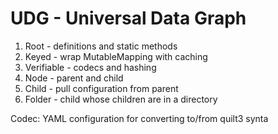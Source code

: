 # UDG - Universal Data Graph

1. Root - definitions and static methods
2. Keyed - wrap MutableMapping with caching
3. Verifiable - codecs and hashing
4. Node - parent and child
5. Child - pull configuration from parent
6. Folder - child whose children are in a directory

Codec: YAML configuration for converting to/from quilt3 synta
